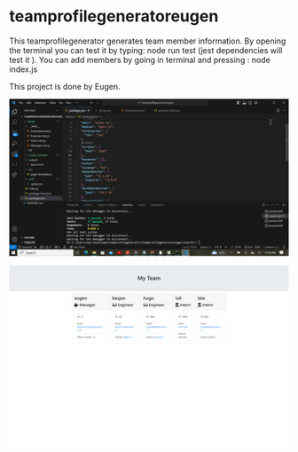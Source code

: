 # teamprofilegeneratoreugen

This teamprofilegenerator generates team member information.
By opening the terminal you can test it by typing: node run test (jest dependencies will test it ).
You can add members by going in terminal and pressing : node index.js

This project is done by Eugen.

![alt text](image.png) 

![alt text](<127.0.0.1_5500_starter_output_team.html (4).png>)
